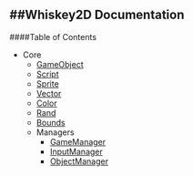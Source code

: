 ##Whiskey2D Documentation
-----

####Table of Contents
* Core
	* [GameObject](Core/gameobject.html)
	* [Script](Core/script.html)
	* [Sprite](Core/sprite.html)
	* [Vector](Core/vector.html)
	* [Color](Core/color.html)
	* [Rand](Core/rand.html)
	* [Bounds](Core/bounds.html)
	* Managers
		* [GameManager](Core/Managers/gamemanager.html)
		* [InputManager](Core/Managers/inputmanager.html)
		* [ObjectManager](Core/Managers/objectmanager.html)
	



